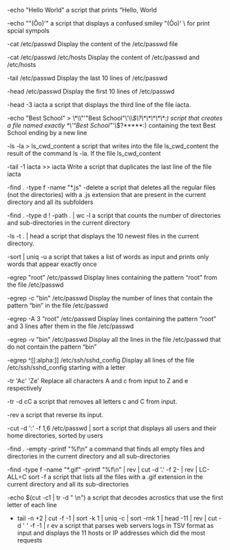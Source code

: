 -echo "Hello World"  a script that prints “Hello, World

-echo "\"(Ôo)'" a script that displays a confused smiley "(Ôo)' \ for  print spcial sympols

-cat /etc/passwd Display the content of the /etc/passwd file

-cat /etc/passwd /etc/hosts Display the content of /etc/passwd and /etc/hosts

-tail /etc/passwd Display the last 10 lines of /etc/passwd

-head /etc/passwd Display the first 10 lines of /etc/passwd

-head -3 iacta  a script that displays the third line of the file iacta.

-echo "Best School" > \\\*\\\\"'\"Best School\"\\'\\\\*\$\\\?\\\*\\\*\\\*\\\*\\\*\:\) script that creates a file named exactly \*\\'"Best School"\'\\*$\?\*\*\*\*\*:) containing the text Best School ending by a new line

-ls -la > ls_cwd_content  a script that writes into the file ls_cwd_content the result of the command ls -la. If the file ls_cwd_content

-tail -1 iacta >> iacta Write a script that duplicates the last line of the file iacta

-find . -type f -name "*.js" -delete a script that deletes all the regular files (not the directories) with a .js extension that are present in the current directory and all its subfolders

-find . -type d ! -path . | wc -l a script that counts the number of directories and sub-directories in the current directory

-ls -t . | head a script that displays the 10 newest files in the current directory.

-sort | uniq -u a script that takes a list of words as input and prints only words that appear exactly once

-egrep "root" /etc/passwd Display lines containing the pattern “root” from the file /etc/passwd

-egrep -c "bin" /etc/passwd Display the number of lines that contain the pattern “bin” in the file /etc/passwd

-egrep -A 3 "root" /etc/passwd Display lines containing the pattern “root” and 3 lines after them in the file /etc/passwd

-egrep -v "bin" /etc/passwd Display all the lines in the file /etc/passwd that do not contain the pattern “bin”

-egrep ^[[:alpha:]] /etc/ssh/sshd_config Display all lines of the file /etc/ssh/sshd_config starting with a letter

-tr 'Ac' 'Ze' Replace all characters A and c from input to Z and e respectively

-tr -d cC a script that removes all letters c and C from input.

-rev a script that reverse its input.

-cut -d ':' -f 1,6 /etc/passwd | sort a script that displays all users and their home directories, sorted by users

-find . -empty -printf "%f\n" a command that finds all empty files and directories in the current directory and all sub-directories

-find -type f -name "*.gif" -printf "%f\n" | rev | cut -d '.' -f 2- | rev | LC-ALL=C sort -f
a script that lists all the files with a .gif extension in the current directory and all its sub-directories

-echo $(cut -c1 | tr -d " \n")  a script that decodes acrostics that use the first letter of each line

- tail -n +2 | cut -f -1 | sort -k 1 | uniq -c | sort -rnk 1 | head -11 | rev | cut -d ' ' -f -1 | r
ev a script that parses web servers logs in TSV format as input and displays the 11 hosts or IP addresses which did the most requests 
